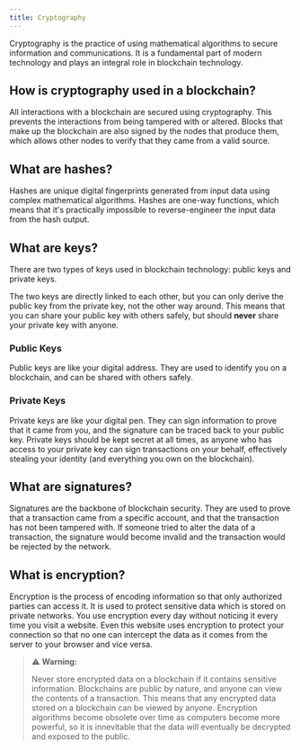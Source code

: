 ```yaml
---
title: Cryptography
---
```


Cryptography is the practice of using mathematical algorithms to secure information and communications. 
It is a fundamental part of modern technology and plays an integral role in blockchain technology.

## How is cryptography used in a blockchain?

All interactions with a blockchain are secured using cryptography. This prevents the interactions from being tampered with or altered.
Blocks that make up the blockchain are also signed by the nodes that produce them, which allows other nodes to verify
that they came from a valid source.

## What are hashes?

Hashes are unique digital fingerprints generated from input data using complex mathematical algorithms. 
Hashes are one-way functions, which means that it's practically impossible to reverse-engineer the input data from the hash output.

## What are keys?

There are two types of keys used in blockchain technology: public keys and private keys.

The two keys are directly linked to each other, but you can only derive the public key from the private key, not the other way around.
This means that you can share your public key with others safely, but should **never** share your private key with anyone.

### Public Keys

Public keys are like your digital address. They are used to identify you on a blockchain, and can be shared with others safely.

### Private Keys

Private keys are like your digital pen. They can sign information to prove that it came from you, and the signature can be 
traced back to your public key. Private keys should be kept secret at all times, as anyone who has access to your private key
can sign transactions on your behalf, effectively stealing your identity (and everything you own on the blockchain).


## What are signatures?

Signatures are the backbone of blockchain security. They are used to prove that a transaction came from a specific account,
and that the transaction has not been tampered with. If someone tried to alter the data of a transaction, the signature would
become invalid and the transaction would be rejected by the network.

## What is encryption?

Encryption is the process of encoding information so that only authorized parties can access it. It is used to protect sensitive
data which is stored on private networks. You use encryption every day without noticing it every time you visit a website. 
Even this website uses encryption to protect your connection so that no one can intercept the data as it comes from the server to 
your browser and vice versa.

> ⚠ **Warning:**
> 
> Never store encrypted data on a blockchain if it contains sensitive information. Blockchains are public by nature, and anyone
> can view the contents of a transaction. This means that any encrypted data stored on a blockchain can be viewed by anyone.
> Encryption algorithms become obsolete over time as computers become more powerful, so it is innevitable that the data will
> eventually be decrypted and exposed to the public.

